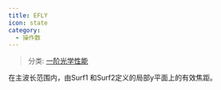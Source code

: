 ```yaml
---
title: EFLY
icon: state
category:
  - 操作数
---
```


> 分类: [一阶光学性能](/hb/operands/131/879/  "Zemax 操作数 一阶光学性能")

在主波长范围内，由Surf1 和Surf2定义的局部y平面上的有效焦距。